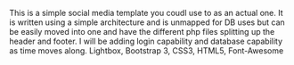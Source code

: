 This is a simple social media template you coudl use to as an actual one. It is written using a simple architecture and is unmapped for DB uses but can be easily moved into one and have the different php files splitting up the header and footer. I will be adding login capability and database capability as time moves along.
Lightbox, Bootstrap 3, CSS3, HTML5, Font-Awesome
